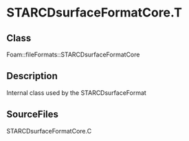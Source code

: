 # STARCDsurfaceFormatCore.T 
## Class
Foam::fileFormats::STARCDsurfaceFormatCore

## Description
Internal class used by the STARCDsurfaceFormat

## SourceFiles
STARCDsurfaceFormatCore.C

